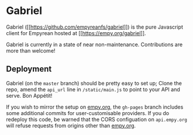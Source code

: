 # Gabriel

Gabriel ([[https://github.com/empyreanfs/gabriel]]) is the pure Javascript client for Empyrean hosted at [[https://empy.org/gabriel]].

Gabriel is currently in a state of near non-maintenance. Contributions are more than welcome!


## Deployment
Gabriel (on the `master` branch) should be pretty easy to set up; Clone the repo, amend the `api_url` line in `/static/main.js` to point to your API and serve. Bon Appétit!

If you wish to mirror the setup on [empy.org](https://empy.org/gabriel), the `gh-pages` branch includes some additional commits for user-customisable providers. If you do redeploy this code, be warned that the CORS configuation on `api.empy.org` will refuse requests from origins other than [empy.org](https://empy.org).
